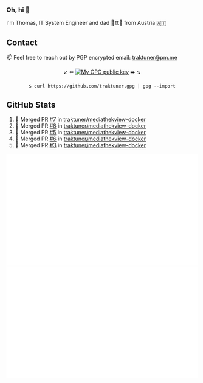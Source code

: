 ### Oh, hi 👋

I'm Thomas, IT System Engineer and dad 👶♊️👶 from Austria 🇦🇹

<!--
**traktuner/traktuner** is a ✨ _special_ ✨ repository because its `README.md` (this file) appears on your GitHub profile.

Here are some ideas to get you started:

- 🔭 I’m currently working on ...
- 🌱 I’m currently learning ...
- 👯 I’m looking to collaborate on ...
- 🤔 I’m looking for help with ...
- 💬 Ask me about ...
- 📫 How to reach me: ...
- 😄 Pronouns: ...
- ⚡ Fun fact: ...
-->

## Contact
📫 Feel free to reach out by PGP encrypted email:
traktuner@pm.me

<div align="center" markdown="1">

↙️ ⬅️ [![My GPG public key](https://img.shields.io/badge/PGP%20public%20key-6D4AFF?style=for-the-badge)](https://github.com/traktuner.gpg) ➡️ ↘️

```shell
$ curl https://github.com/traktuner.gpg | gpg --import
```

</div>

## GitHub Stats
<!--START_SECTION:activity-->
1. 🎉 Merged PR [#7](https://github.com/traktuner/mediathekview-docker/pull/7) in [traktuner/mediathekview-docker](https://github.com/traktuner/mediathekview-docker)
2. 🎉 Merged PR [#8](https://github.com/traktuner/mediathekview-docker/pull/8) in [traktuner/mediathekview-docker](https://github.com/traktuner/mediathekview-docker)
3. 🎉 Merged PR [#5](https://github.com/traktuner/mediathekview-docker/pull/5) in [traktuner/mediathekview-docker](https://github.com/traktuner/mediathekview-docker)
4. 🎉 Merged PR [#6](https://github.com/traktuner/mediathekview-docker/pull/6) in [traktuner/mediathekview-docker](https://github.com/traktuner/mediathekview-docker)
5. 🎉 Merged PR [#3](https://github.com/traktuner/mediathekview-docker/pull/3) in [traktuner/mediathekview-docker](https://github.com/traktuner/mediathekview-docker)
<!--END_SECTION:activity-->

![](https://github.com/traktuner/traktuner/blob/master/generated/overview.svg)
![](https://github.com/traktuner/traktuner/blob/master/generated/languages.svg)

